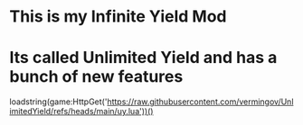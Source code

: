 # This is my Infinite Yield Mod
# Its called Unlimited Yield and has a bunch of new features
loadstring(game:HttpGet('https://raw.githubusercontent.com/vermingov/UnlimitedYield/refs/heads/main/uy.lua'))()
